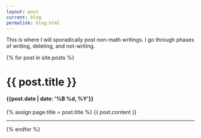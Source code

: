 ```yaml
---
layout: post
current: blog
permalink: blog.html
---
```


This is where I will sporadically post non-math writings. I go through phases of writing, deleting, and not-writing.

{% for post in site.posts  %}
<h1>{{ post.title }}</h1>
<h4>{{post.date | date: '%B %d, %Y'}}</h4>
{% assign page.title = post.title %}
{{ post.content }}
<hr>
{% endfor %}
